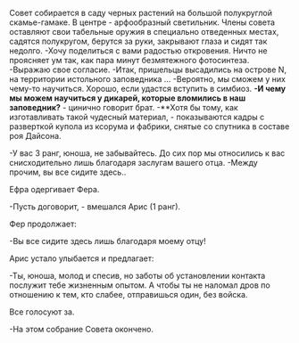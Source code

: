 Совет собирается в саду черных растений на большой полукруглой скамье-гамаке. В центре - арфообразный светильник. Члены совета оставляют свои табельные оружия в специально отведенных местах, садятся полукругом, берутся за руки, закрывают глаза и сидят так недолго.
-Хочу поделиться с вами радостью откровения. Ничто не проясняет ум так, как пара минут безмятежного фотосинтеза. 
-Выражаю свое согласие.
-Итак, пришельцы высадились на острове N, на территории истольного заповедника ...
-Вероятно, мы сможем у них чему-то научиться. Хорошо, если удастся вступить в симбиоз.
**-И чему мы можем научиться у дикарей, которые вломились в наш заповедник?** - цинично говорит брат.
-**Хотя бы тому, как изготавливать такой чудесный материал, - показываются кадры с разверткой купола из ксорума и фабрики, снятые со спутника в составе роя Дайсона.

-У вас 3 ранг, юноша, не забывайтесь. До сих пор мы относились к вас снисходительно лишь благодаря заслугам вашего отца.
-Между прочим, вы все сидите здесь..

Ефра одергивает Фера.

-Пусть договорит, - вмешался Арис (1 ранг).

Фер продолжает:

-Вы все сидите здесь лишь благодаря моему отцу!

Арис устало улыбается и предлагает:

-Ты, юноша, молод и спесив, но заботы об установлении контакта послужит тебе жизненным опытом. А чтобы ты не наломал дров по отношению к тем, кто слабее, отправишься один, без войска.

Все голосуют за.

-На этом собрание Совета окончено.